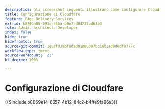 ```yaml
---
description: Gli screenshot seguenti illustrano come configurare Cloudflare per distribuire il contenuto.  Le impostazioni essenziali sono contrassegnate con un cerchio rosso.
title: Configurazione di Cloudfare
feature: Edge Delivery Services
exl-id: b8240a05-091e-46ba-b0e7-d04737bd63e3
role: Admin, Architect, Developer
index: false
hide: true
hidefromtoc: true
source-git-commit: 1e69fd3abf8dad01886007bc16b2ed0d0df0777c
workflow-type: tm+mt
source-wordcount: '23'
ht-degree: 100%

---
```


# Configurazione di Cloudfare

{{$include b8069e14-6357-4b12-84c2-b4ffe9fa96a3}}
